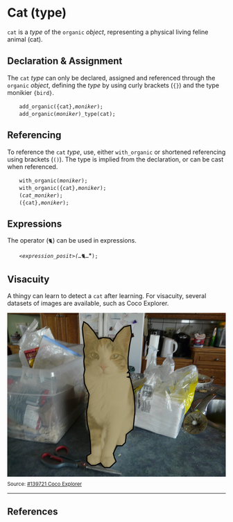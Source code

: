 # Cat (type)
`cat` is a *type* of the `organic` *object*, representing a physical living feline animal (cat).

## Declaration & Assignment
The `cat` *type* can only be declared, assigned and referenced through the `organic` *object*, defining the *type* by using curly brackets (`{}`) and the type monikier `{bird}`.

&nbsp;&nbsp;&nbsp;&nbsp;&nbsp;&nbsp; `add_organic({cat},`*`moniker`*`);`<br>
&nbsp;&nbsp;&nbsp;&nbsp;&nbsp;&nbsp; `add_organic(`*`moniker`*`)_type(cat);`

## Referencing
To reference the `cat` *type*, use, either `with_organic` or shortened referencing using brackets (`()`).  The type is implied from the declaration, or can be cast when referenced.

&nbsp;&nbsp;&nbsp;&nbsp;&nbsp;&nbsp; `with_organic(`*`moniker`*`);`<br>
&nbsp;&nbsp;&nbsp;&nbsp;&nbsp;&nbsp; `with_organic({cat},`*`moniker`*`);`<br>
&nbsp;&nbsp;&nbsp;&nbsp;&nbsp;&nbsp; `(`*`cat_moniker`*`);`<br>
&nbsp;&nbsp;&nbsp;&nbsp;&nbsp;&nbsp; `({cat},`*`moniker`*`);`

## Expressions
The operator (`🐈`) can be used in expressions.

&nbsp;&nbsp;&nbsp;&nbsp;&nbsp;&nbsp; *`<expression_posit>(`*`…🐈…`*`);`

## Visacuity
A thingy can learn to detect a `cat` after learning. For visacuity, several datasets of images are available, such as Coco Explorer.

![cat](../../_img/cat.png)<br><sub>Source: [#139721 Coco Explorer](https://cocodataset.org/#explore?id=139721)</sub>

---
## References

